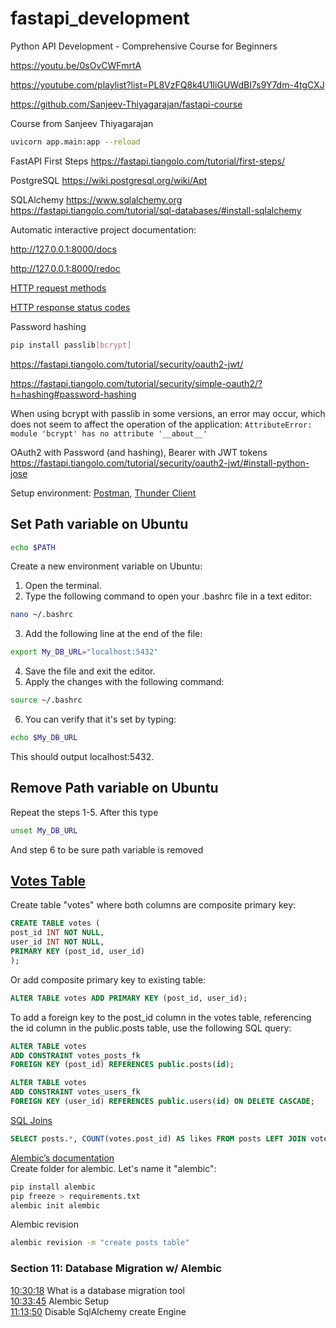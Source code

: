 # fastapi_development

Python API Development - Comprehensive Course for Beginners 

https://youtu.be/0sOvCWFmrtA

https://youtube.com/playlist?list=PL8VzFQ8k4U1IiGUWdBI7s9Y7dm-4tgCXJ

https://github.com/Sanjeev-Thiyagarajan/fastapi-course

Course from Sanjeev Thiyagarajan

```bash
uvicorn app.main:app --reload
```

FastAPI First Steps https://fastapi.tiangolo.com/tutorial/first-steps/

PostgreSQL https://wiki.postgresql.org/wiki/Apt

SQLAlchemy https://www.sqlalchemy.org 
https://fastapi.tiangolo.com/tutorial/sql-databases/#install-sqlalchemy

Automatic interactive project documentation: 

http://127.0.0.1:8000/docs

http://127.0.0.1:8000/redoc

[HTTP request methods](https://developer.mozilla.org/en-US/docs/Web/HTTP/Methods)

[HTTP response status codes](https://developer.mozilla.org/en-US/docs/Web/HTTP/Status)

Password hashing
```bash
pip install passlib[bcrypt]
```
https://fastapi.tiangolo.com/tutorial/security/oauth2-jwt/

https://fastapi.tiangolo.com/tutorial/security/simple-oauth2/?h=hashing#password-hashing

When using bcrypt with passlib in some versions, an error may occur, which does not seem to affect the operation of the application:
`AttributeError: module 'bcrypt' has no attribute '__about__'`

OAuth2 with Password (and hashing), Bearer with JWT tokens
https://fastapi.tiangolo.com/tutorial/security/oauth2-jwt/#install-python-jose

Setup environment: [Postman](https://www.youtube.com/watch?v=0sOvCWFmrtA&t=27764), [Thunder Client](https://blog.openreplay.com/use-thunder-client-and-vscode-as-an-alternative-to-postman)

## Set Path variable on Ubuntu

```bash
echo $PATH
```

Create a new environment variable on Ubuntu:

1. Open the terminal.
2. Type the following command to open your .bashrc file in a text editor:
```bash
nano ~/.bashrc
```
3. Add the following line at the end of the file:
```bash
export My_DB_URL="localhost:5432"
```
4. Save the file and exit the editor.
5. Apply the changes with the following command:
```bash
source ~/.bashrc
```
6. You can verify that it's set by typing:
```bash
echo $My_DB_URL
```
This should output localhost:5432.

## Remove Path variable on Ubuntu

Repeat the steps 1-5. After this type
```bash
unset My_DB_URL
```
And step 6 to be sure path variable is removed

## [Votes Table](https://www.youtube.com/watch?v=0sOvCWFmrtA&t=33996)

Create table "votes" where both columns are composite primary key:
```SQL
CREATE TABLE votes (
post_id INT NOT NULL,
user_id INT NOT NULL,
PRIMARY KEY (post_id, user_id)
);
```
Or add composite primary key to existing table:
```SQL
ALTER TABLE votes ADD PRIMARY KEY (post_id, user_id);
```
To add a foreign key to the post_id column in the votes table, referencing the id column in the public.posts table, use the following SQL query:
```SQL
ALTER TABLE votes
ADD CONSTRAINT votes_posts_fk
FOREIGN KEY (post_id) REFERENCES public.posts(id);
```
```SQL
ALTER TABLE votes
ADD CONSTRAINT votes_users_fk
FOREIGN KEY (user_id) REFERENCES public.users(id) ON DELETE CASCADE;
```

[SQL Joins](https://www.postgresqltutorial.com/postgresql-tutorial/postgresql-joins/)
```SQL
SELECT posts.*, COUNT(votes.post_id) AS likes FROM posts LEFT JOIN votes ON posts.id = votes.post_id GROUP BY posts.id;
```

[Alembic’s documentation](https://alembic.sqlalchemy.org/en/latest)  
Create folder for alembic. Let's name it "alembic":
```bash
pip install alembic
pip freeze > requirements.txt 
alembic init alembic
```
Alembic revision  
```bash
alembic revision -m "create posts table"
```

### Section 11: Database Migration w/ Alembic
[10:30:18](https://www.youtube.com/watch?v=0sOvCWFmrtA&t=37818s) What is a database migration tool  
[10:33:45](https://www.youtube.com/watch?v=0sOvCWFmrtA&t=38025s) Alembic Setup  
[11:13:50](https://www.youtube.com/watch?v=0sOvCWFmrtA&t=40430s) Disable SqlAlchemy create Engine 